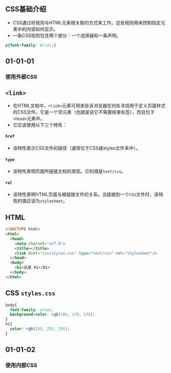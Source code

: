 ## CSS基础介绍

* CSS通过将规则与HTML元素相关联的方式来工作。这些规则用来控制指定元素中的内容如何显示。
* 一条CSS规则包含两个部分：一个选择器和一条声明。

```CSS
p{font-family: Arial;}
```
## 01-01-01
### 使用外部CSS

## `<link>`

* 在HTML文档中，`<link>`元素可用来告诉浏览器在何处寻找用于定义页面样式的CSS文件。它是一个空元素（也就是说它不需要结束标签），而且位于`<head>`元素中。
* 它应该使用以下三个特性：

#### `href`

* 该特性表示CSS文件的路径（通常位于CSS或styles文件夹中）。

#### `type`

* 该特性表明页面所链接文档的类型。它的值是`text/css`。

#### `rel`

* 该特性表明HTML页面与被链接文件的关系。当链接到一个`CSS`文件时，该特性的值应该为`stylesheet`。

## HTML

```HTML
<!DOCTYPE html>
<html>
  <head>
    <meta charset="utf-8">
    <title></title>
    <link href="css/styles.css" type="text/css" rel="stylesheet"/>
  </head>
  <body>
    <h1>这是 H1</h1>
  </body>
</html>
```

## CSS `styles.css`

```CSS
body{
  font-family: arial;
  background-color: rgb(185, 179, 175);
}
h1{
  color: rgb(255, 255, 255);
}
```

## 01-01-02
### 使用内部CSS

# <style>

* 还可以在HTML页面添加CSS规则，这时需要将规则写在<style>元素内，<style>元素通常位于页面的<head>元素中。
* <style>元素应该使用`type`特性来表明这些演示实在CSS中
